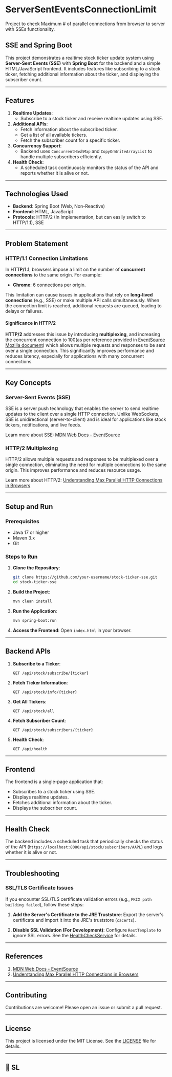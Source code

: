 # ServerSentEventsConnectionLimit
Project to check Maximum # of parallel connections from browser to server with SSEs functionality.

## SSE and Spring Boot

This project demonstrates a realtime stock ticker update system using **Server-Sent Events (SSE)** with **Spring Boot** for the backend and a simple HTML/JavaScript frontend. It includes features like subscribing to a stock ticker, fetching additional information about the ticker, and displaying the subscriber count.

---

## **Features**
1. **Realtime Updates**:
    - Subscribe to a stock ticker and receive realtime updates using SSE.
2. **Additional APIs**:
    - Fetch information about the subscribed ticker.
    - Get a list of all available tickers.
    - Fetch the subscriber count for a specific ticker.
3. **Concurrency Support**:
    - Backend uses `ConcurrentHashMap` and `CopyOnWriteArrayList` to handle multiple subscribers efficiently.
4. **Health Check**:
    - A scheduled task continuously monitors the status of the API and reports whether it is alive or not.

---

## **Technologies Used**
- **Backend**: Spring Boot (Web, Non-Reactive)
- **Frontend**: HTML, JavaScript
- **Protocols**: HTTP/2 (In Implementation, but can easily switch to HTTP/1.1), SSE

---

## **Problem Statement**

### **HTTP/1.1 Connection Limitations**
In **HTTP/1.1**, browsers impose a limit on the number of **concurrent connections** to the same origin. For example:
- **Chrome**: 6 connections per origin.

This limitation can cause issues in applications that rely on **long-lived connections** (e.g., SSE) or make multiple API calls simultaneously. When the connection limit is reached, additional requests are queued, leading to delays or failures.

#### **Significance in HTTP/2**
**HTTP/2** addresses this issue by introducing **multiplexing**, and increasing the concurrent connection to 100(as per reference provided in [EventSource Mozilla document](https://developer.mozilla.org/en-US/docs/Web/API/EventSource)) which allows multiple requests and responses to be sent over a single connection. This significantly improves performance and reduces latency, especially for applications with many concurrent connections.

---

## **Key Concepts**

### **Server-Sent Events (SSE)**
SSE is a server push technology that enables the server to send realtime updates to the client over a single HTTP connection. Unlike WebSockets, SSE is unidirectional (server-to-client) and is ideal for applications like stock tickers, notifications, and live feeds.

Learn more about SSE: [MDN Web Docs - EventSource](https://developer.mozilla.org/en-US/docs/Web/API/EventSource)

### **HTTP/2 Multiplexing**
HTTP/2 allows multiple requests and responses to be multiplexed over a single connection, eliminating the need for multiple connections to the same origin. This improves performance and reduces resource usage.

Learn more about HTTP/2: [Understanding Max Parallel HTTP Connections in Browsers](https://medium.com/@sathyanvimala1995/understanding-max-parallel-http-connections-in-browsers-d949f18ef8eb)

---

## **Setup and Run**

### **Prerequisites**
- Java 17 or higher
- Maven 3.x
- Git

### **Steps to Run**
1. **Clone the Repository**:
   ```bash
   git clone https://github.com/your-username/stock-ticker-sse.git
   cd stock-ticker-sse
   ```

2. **Build the Project**:
   ```bash
   mvn clean install
   ```

3. **Run the Application**:
   ```bash
   mvn spring-boot:run
   ```

4. **Access the Frontend**:
   Open `index.html` in your browser.

---

## **Backend APIs**
1. **Subscribe to a Ticker**:
   ```
   GET /api/stock/subscribe/{ticker}
   ```

2. **Fetch Ticker Information**:
   ```
   GET /api/stock/info/{ticker}
   ```

3. **Get All Tickers**:
   ```
   GET /api/stock/all
   ```

4. **Fetch Subscriber Count**:
   ```
   GET /api/stock/subscribers/{ticker}
   ```

5. **Health Check**:
   ```
   GET /api/health
   ```

---

## **Frontend**
The frontend is a single-page application that:
- Subscribes to a stock ticker using SSE.
- Displays realtime updates.
- Fetches additional information about the ticker.
- Displays the subscriber count.

---

## **Health Check**
The backend includes a scheduled task that periodically checks the status of the API (`https://localhost:8080/api/stock/subscribers/AAPL`) and logs whether it is alive or not.

---

## **Troubleshooting**

### **SSL/TLS Certificate Issues**
If you encounter SSL/TLS certificate validation errors (e.g., `PKIX path building failed`), follow these steps:
1. **Add the Server's Certificate to the JRE Truststore**:
   Export the server's certificate and import it into the JRE's truststore (`cacerts`).

2. **Disable SSL Validation (For Development)**:
   Configure `RestTemplate` to ignore SSL errors. See the [HealthCheckService](#health-check) for details.

---

## **References**
1. [MDN Web Docs - EventSource](https://developer.mozilla.org/en-US/docs/Web/API/EventSource)
2. [Understanding Max Parallel HTTP Connections in Browsers](https://medium.com/@sathyanvimala1995/understanding-max-parallel-http-connections-in-browsers-d949f18ef8eb)

---

## **Contributing**
Contributions are welcome! Please open an issue or submit a pull request.

---

## **License**
This project is licensed under the MIT License. See the [LICENSE](LICENSE) file for details.

---

## 🤘 SL